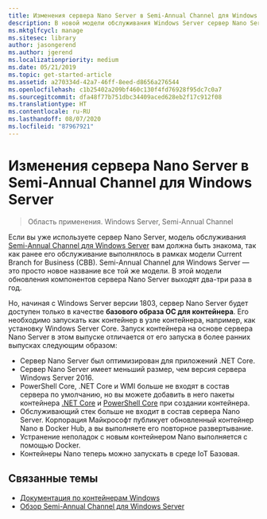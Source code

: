 ```yaml
---
title: Изменения сервера Nano Server в Semi-Annual Channel для Windows Server
description: В новой модели обслуживания Windows Server сервер Nano Server представляет собой операционную систему контейнера с определенными измененными функциями.
ms.mktglfcycl: manage
ms.sitesec: library
author: jasongerend
ms.author: jgerend
ms.localizationpriority: medium
ms.date: 05/21/2019
ms.topic: get-started-article
ms.assetid: a270334d-42a7-46ff-8eed-d8656a276544
ms.openlocfilehash: c1b25402a209bf460c130f4fd76928f95dc7c0a7
ms.sourcegitcommit: dfa48f77b751dbc34409aced628eb2f17c912f08
ms.translationtype: HT
ms.contentlocale: ru-RU
ms.lasthandoff: 08/07/2020
ms.locfileid: "87967921"
---
```

# <a name="changes-to-nano-server-in-windows-server-semi-annual-channel"></a>Изменения сервера Nano Server в Semi-Annual Channel для Windows Server

>Область применения. Windows Server, Semi-Annual Channel

Если вы уже используете сервер Nano Server, модель обслуживания [Semi-Annual Channel для Windows Server](../get-started-19/servicing-channels-19.md) вам должна быть знакома, так как ранее его обслуживание выполнялось в рамках модели Current Branch for Business (CBB). Semi-Annual Channel для Windows Server — это просто новое название все той же модели. В этой модели обновления компонентов сервера Nano Server выходят два-три раза в год.

Но, начиная с Windows Server версии 1803, сервер Nano Server будет доступен только в качестве **базового образа ОС для контейнера**. Его необходимо запускать как контейнер в узле контейнера, например, как установку Windows Server Core. Запуск контейнера на основе сервера Nano Server в этом выпуске отличается от его запуска в более ранних выпусках следующим образом:

- Сервер Nano Server был оптимизирован для приложений .NET Core.
- Сервер Nano Server имеет меньший размер, чем версия сервера Windows Server 2016.
- PowerShell Core, .NET Core и WMI больше не входят в состав сервера по умолчанию, но вы можете добавить в него пакеты контейнера [.NET Core](https://hub.docker.com/r/microsoft/dotnet/) и [PowerShell Core](https://hub.docker.com/r/microsoft/powershell/) при создании контейнера.
- Обслуживающий стек больше не входит в состав сервера Nano Server. Корпорация Майкрософт публикует обновленный контейнер Nano в Docker Hub, а вы выполняете его повторное развертывание.
- Устранение неполадок с новым контейнером Nano выполняется с помощью Docker.
- Контейнеры Nano теперь можно запускать в среде IoT Базовая.

## <a name="related-topics"></a>Связанные темы

- [Документация по контейнерам Windows](https://aka.ms/windowscontainers)
- [Обзор Semi-Annual Channel для Windows Server](../get-started-19/servicing-channels-19.md)
